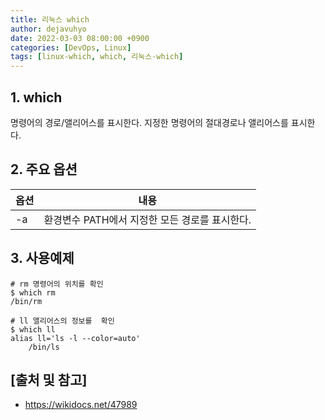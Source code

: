 ```yaml
---
title: 리눅스 which
author: dejavuhyo
date: 2022-03-03 08:00:00 +0900
categories: [DevOps, Linux]
tags: [linux-which, which, 리눅스-which]
---
```


## 1. which
명령어의 경로/앨리어스를 표시한다. 지정한 명령어의 절대경로나 앨리어스를 표시한다.

## 2. 주요 옵션

| 옵션 | 내용 |
|-----|-----|
| -a | 환경변수 PATH에서 지정한 모든 경로를 표시한다. |

## 3. 사용예제

```shell
# rm 명령어의 위치를 확인 
$ which rm
/bin/rm

# ll 앨리어스의 정보를  확인 
$ which ll
alias ll='ls -l --color=auto'
    /bin/ls
```

## [출처 및 참고]
* <https://wikidocs.net/47989>
